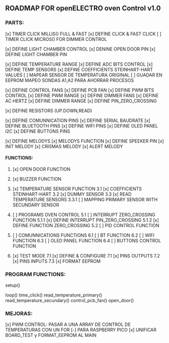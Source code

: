 ## ROADMAP FOR openELECTRO oven Control v1.0

### PARTS:

[x] TIMER CLICK MILLIS() FULL & FAST
    [x] DEFINE CLICK & FAST CLICK
[ ] TIMER CLICK MICROS() FOR DIMMER CONTROL

[x] DEFINE LIGHT CHAMBER CONTROL
    [x] DENINE OPEN DOOR PIN
    [x] DEFINE LIGHT CHAMBER PIN

[x] DEFINE TEMPERATURE RANGE
    [x] DEFINE ADC BITS CONTROL
    [x] DEFINE TEMP SENSORS
    [x] DEFINE COEFFICIENTS STEINHART-HART VALUES
    [ ] MAPEAR SENSOR DE TEMPERATURA ORIGINAL
    [ ] GUADAR EN EEPROM MAPEO SONDAS A1,A2 PARA AHORRAR PROCESOS

[x] DEFINE CONTROL FANS
    [x] DEFINE PCB FAN
        [x] DEFINE PWM BITS CONTROL
        [x] DEFINE PWM RANGE
    [x] DEFINE DIMMER FANS
        [x] DEFINE AC HERTZ
        [x] DEFINE DIMMER RANGE
        [x] DEFINE PIN_ZERO_CROSSING

[x] DEFINE RESISTORS (UP.DOWN,READ)

[x] DEFINE COMUNNICATION PINS
    [x] DEFINE SERIAL BAUDRATE
    [x] DEFINE BLUETOOTH PINS
    [x] DEFINE WIFI PINS
    [x] DEFINE OLED PANEL I2C
    [x] DEFINE BUTTONS PINS

[x] DEFINE MELODYS
    [x] MELODYS FUNCTION
    [x] DEFINE SPEEKER PIN
    [x] INIT MELODY
    [x] CRISMAS MELODY
    [x] ALERT MELODY

#### FUNCTIONS:

1. [x] OPEN DOOR FUNCTION
2. [x] BUZZER FUNCTION

3. [x] TEMPERATURE SENSOR FUNCTION
   3.1 [x] COEFFICIENTS STEINHART-HART
   3.2 [x] DUMMY SENSOR
   3.3 [x] READ TEMPERATURE SENSORS
       3.3.1 [ ] MAPPING PRIMARY SENSOR WITH SECUNDARY SENSOR

5. [ ] PROGRAMS OVEN CONTROL
   5.1 [ ] INTERRUPT ZERO_CROSSING FUNCTION
    5.1.1 [x] DEFINE INTERRUPT PIN_ZERO_CROSSING
    5.1.2 [x] DEFINE FUNCTION ZERO_CROSSING
   5.2 [ ] PID CONTROL FUNCTION

6. [ ] COMUNNICATIONS FUNCTIONS
   6.1 [ ] BT FUNCTION
   6.2 [ ] WIFI FUNCTION
   6.3 [ ] OLED PANEL FUNCTION
   6.4 [ ] BUTTONS CONTROL FUNCTION

7. [x]  TEST MODE
    7.1 [x] DEFINE & CONFIGURE
    7.1 [x] PINS OUTPUTS
    7.2 [x] PINS INPUTS
    7.3 [x] FORMAT EEPROM


### PROGRAM FUNCTIONS:

setup()

loop()
    time_click()
    read_temperature_primary()
    read_temperature_secundary()
    control_pcb_fan()
    open_door()

### MEJORAS:

[x] PWM CONTROL: PASAR A UNA ARRAY DE CONTROL DE TEMPERATURAS CON UN FOR
[-] PARA RASPBERRY PICO
[x] UNIFICAR BOARD_TEST y FORMAT_EEPROM AL MAIN



